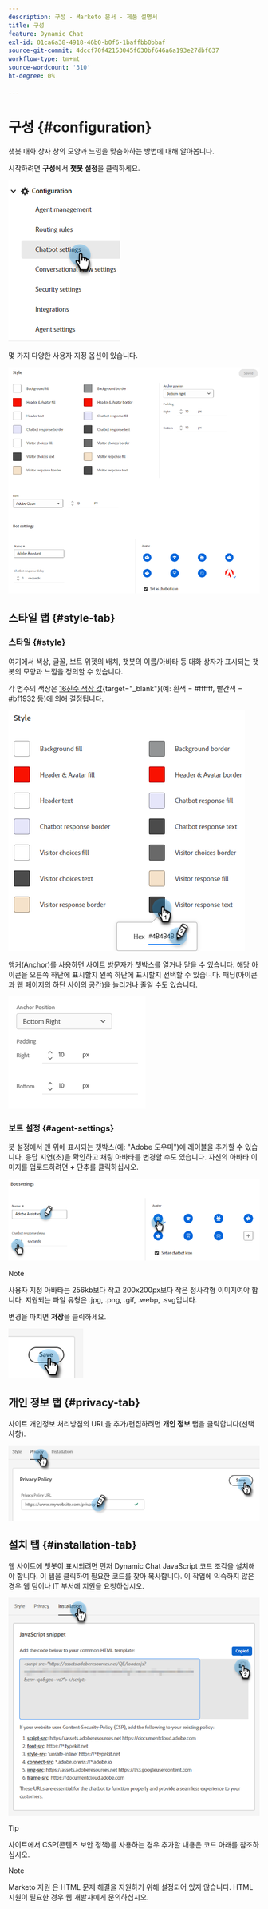```yaml
---
description: 구성 - Marketo 문서 - 제품 설명서
title: 구성
feature: Dynamic Chat
exl-id: 01ca6a38-4918-46b0-b0f6-1baffbb0bbaf
source-git-commit: 4dccf70f42153045f630bf646a6a193e27dbf637
workflow-type: tm+mt
source-wordcount: '310'
ht-degree: 0%

---
```


# 구성 {#configuration}

챗봇 대화 상자 창의 모양과 느낌을 맞춤화하는 방법에 대해 알아봅니다.

시작하려면 **구성**&#x200B;에서 **챗봇 설정**&#x200B;을 클릭하세요.

![](assets/configuration-1.png)

몇 가지 다양한 사용자 지정 옵션이 있습니다.

![](assets/configuration-2.png)

## 스타일 탭 {#style-tab}

### 스타일 {#style}

여기에서 색상, 글꼴, 보트 위젯의 배치, 챗봇의 이름/아바타 등 대화 상자가 표시되는 챗봇의 모양과 느낌을 정의할 수 있습니다.

각 범주의 색상은 [16진수 색상 값](https://color.adobe.com/create/color-wheel){target="_blank"}(예: 흰색 = #ffffff, 빨간색 = #bf1932 등)에 의해 결정됩니다.

![](assets/configuration-3.png)

앵커(Anchor)를 사용하면 사이트 방문자가 챗박스를 열거나 닫을 수 있습니다. 해당 아이콘을 오른쪽 하단에 표시할지 왼쪽 하단에 표시할지 선택할 수 있습니다. 패딩(아이콘과 웹 페이지의 하단 사이의 공간)을 늘리거나 줄일 수도 있습니다.

![](assets/configuration-4.png)

### 보트 설정 {#agent-settings}

봇 설정에서 맨 위에 표시되는 챗박스(예: &quot;Adobe 도우미&quot;)에 레이블을 추가할 수 있습니다. 응답 지연(초)을 확인하고 채팅 아바타를 변경할 수도 있습니다. 자신의 아바타 이미지를 업로드하려면 **+** 단추를 클릭하십시오.

![](assets/configuration-5.png)

>[!NOTE]
>
>사용자 지정 아바타는 256kb보다 작고 200x200px보다 작은 정사각형 이미지여야 합니다. 지원되는 파일 유형은 .jpg, .png, .gif, .webp, .svg입니다.

변경을 마치면 **저장**&#x200B;을 클릭하세요.

![](assets/configuration-6.png)

## 개인 정보 탭 {#privacy-tab}

사이트 개인정보 처리방침의 URL을 추가/편집하려면 **개인 정보** 탭을 클릭합니다(선택 사항).

![](assets/configuration-7.png)

## 설치 탭 {#installation-tab}

웹 사이트에 챗봇이 표시되려면 먼저 Dynamic Chat JavaScript 코드 조각을 설치해야 합니다. 이 탭을 클릭하여 필요한 코드를 찾아 복사합니다. 이 작업에 익숙하지 않은 경우 웹 팀이나 IT 부서에 지원을 요청하십시오.

![](assets/configuration-8.png)

>[!TIP]
>
>사이트에서 CSP(콘텐츠 보안 정책)를 사용하는 경우 추가할 내용은 코드 아래를 참조하십시오.

>[!NOTE]
>
>Marketo 지원 은 HTML 문제 해결을 지원하기 위해 설정되어 있지 않습니다. HTML 지원이 필요한 경우 웹 개발자에게 문의하십시오.
